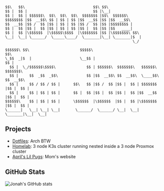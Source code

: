 ```text
$$\   $$\                               $$\ $$\               
$$ |  $$ |                              $$ |\__|              
$$ |  $$ | $$$$$$\  $$\  $$\  $$\  $$$$$$$ |$$\  $$$$$$\      
$$$$$$$$ |$$  __$$\ $$ | $$ | $$ |$$  __$$ |$$ |$$  __$$\     
$$  __$$ |$$ /  $$ |$$ | $$ | $$ |$$ /  $$ |$$ |$$$$$$$$ |    
$$ |  $$ |$$ |  $$ |$$ | $$ | $$ |$$ |  $$ |$$ |$$   ____|    
$$ |  $$ |\$$$$$$  |\$$$$$\$$$$  |\$$$$$$$ |$$ |\$$$$$$$\ $$\ 
\__|  \__| \______/  \_____\____/  \_______|\__| \_______|$  |
                                                          \_/
```
```text
$$$$$$\ $$\                       $$$$$\                               $$\       
\_$$  _|$  |                      \__$$ |                              $$ |      
  $$ |  \_/$$$$$$\$$$$\              $$ | $$$$$$\  $$$$$$$\   $$$$$$\  $$$$$$$\  
  $$ |     $$  _$$  _$$\             $$ |$$  __$$\ $$  __$$\  \____$$\ $$  __$$\ 
  $$ |     $$ / $$ / $$ |      $$\   $$ |$$ /  $$ |$$ |  $$ | $$$$$$$ |$$ |  $$ |
  $$ |     $$ | $$ | $$ |      $$ |  $$ |$$ |  $$ |$$ |  $$ |$$  __$$ |$$ |  $$ |
$$$$$$\    $$ | $$ | $$ |      \$$$$$$  |\$$$$$$  |$$ |  $$ |\$$$$$$$ |$$ |  $$ |
\______|   \__| \__| \__|       \______/  \______/ \__|  \__| \_______|\__|  \__|
```
## Projects

- [Dotfiles](https://github.com/jonahgcarpenter/dotfiles): Arch BTW
- [Homelab](https://github.com/jonahgcarpenter/homelab-oswald): 3 node K3s cluster running nested inside a 3 node Proxmox cluster
- [April's Lil Pugs](https://github.com/jonahgcarpenter/aprilslilpugs): Mom's website

## GitHub Stats
![Jonah's GitHub stats](https://github-readme-stats.vercel.app/api/top-langs/?username=jonahgcarpenter&layout=compact&theme=radical&hide=HTML,CSS)
